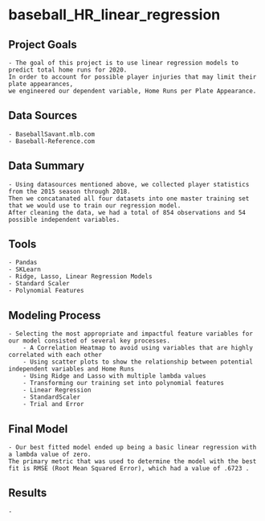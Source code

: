 # baseball_HR_linear_regression

## Project Goals

    - The goal of this project is to use linear regression models to predict total home runs for 2020. 
    In order to account for possible player injuries that may limit their plate appearances, 
    we engineered our dependent variable, Home Runs per Plate Appearance. 


## Data Sources

    - BaseballSavant.mlb.com
    - Baseball-Reference.com


## Data Summary

    - Using datasources mentioned above, we collected player statistics from the 2015 season through 2018. 
    Then we concatanated all four datasets into one master training set that we would use to train our regression model. 
    After cleaning the data, we had a total of 854 observations and 54 possible independent variables. 


## Tools

    - Pandas
    - SKLearn
    - Ridge, Lasso, Linear Regression Models
    - Standard Scaler
    - Polynomial Features

## Modeling Process

    - Selecting the most appropriate and impactful feature variables for our model consisted of several key processes.
        - A Correlation Heatmap to avoid using variables that are highly correlated with each other
        - Using scatter plots to show the relationship between potential independent variables and Home Runs
        - Using Ridge and Lasso with multiple lambda values
        - Transforming our training set into polynomial features
        - Linear Regression
        - StandardScaler
        - Trial and Error
        
## Final Model
    - Our best fitted model ended up being a basic linear regression with a lambda value of zero. 
    The primary metric that was used to determine the model with the best fit is RMSE (Root Mean Squared Error), which had a value of .6723 . 


## Results
    - 